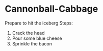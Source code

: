 # Cannonball-Cabbage
Prepare to hit the iceberg
Steps:
1. Crack the head
2. Pour some blue cheese
3. Sprinkle the bacon
